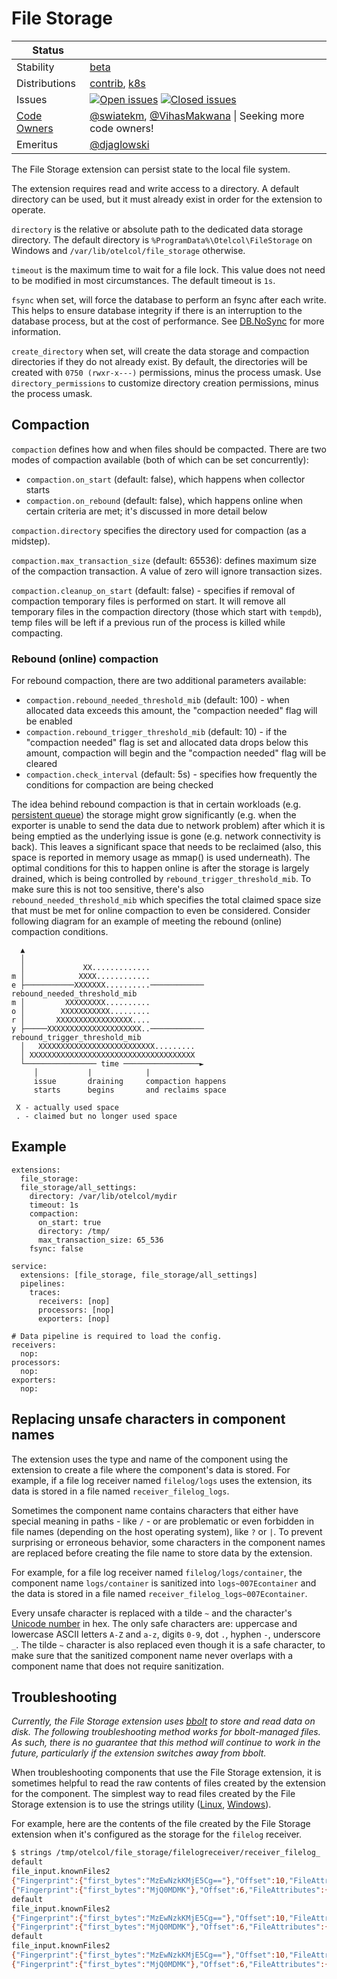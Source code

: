 # File Storage

<!-- status autogenerated section -->
| Status        |           |
| ------------- |-----------|
| Stability     | [beta]  |
| Distributions | [contrib], [k8s] |
| Issues        | [![Open issues](https://img.shields.io/github/issues-search/open-telemetry/opentelemetry-collector-contrib?query=is%3Aissue%20is%3Aopen%20label%3Aextension%2Ffilestorage%20&label=open&color=orange&logo=opentelemetry)](https://github.com/open-telemetry/opentelemetry-collector-contrib/issues?q=is%3Aopen+is%3Aissue+label%3Aextension%2Ffilestorage) [![Closed issues](https://img.shields.io/github/issues-search/open-telemetry/opentelemetry-collector-contrib?query=is%3Aissue%20is%3Aclosed%20label%3Aextension%2Ffilestorage%20&label=closed&color=blue&logo=opentelemetry)](https://github.com/open-telemetry/opentelemetry-collector-contrib/issues?q=is%3Aclosed+is%3Aissue+label%3Aextension%2Ffilestorage) |
| [Code Owners](https://github.com/open-telemetry/opentelemetry-collector-contrib/blob/main/CONTRIBUTING.md#becoming-a-code-owner)    | [@swiatekm](https://www.github.com/swiatekm), [@VihasMakwana](https://www.github.com/VihasMakwana) \| Seeking more code owners! |
| Emeritus      | [@djaglowski](https://www.github.com/djaglowski) |

[beta]: https://github.com/open-telemetry/opentelemetry-collector/blob/main/docs/component-stability.md#beta
[contrib]: https://github.com/open-telemetry/opentelemetry-collector-releases/tree/main/distributions/otelcol-contrib
[k8s]: https://github.com/open-telemetry/opentelemetry-collector-releases/tree/main/distributions/otelcol-k8s
<!-- end autogenerated section -->

The File Storage extension can persist state to the local file system.

The extension requires read and write access to a directory. A default directory can be used, but it must already exist in order for the extension to operate.

`directory` is the relative or absolute path to the dedicated data storage directory. 
The default directory is `%ProgramData%\Otelcol\FileStorage` on Windows and `/var/lib/otelcol/file_storage` otherwise.

`timeout` is the maximum time to wait for a file lock. This value does not need to be modified in most circumstances.
The default timeout is `1s`.

`fsync` when set, will force the database to perform an fsync after each write.  This helps to ensure database integrity if there is an interruption to the database process, but at the cost of performance.  See [DB.NoSync](https://pkg.go.dev/go.etcd.io/bbolt#DB) for more information.

`create_directory` when set, will create the data storage and compaction directories if they do not already exist.
By default, the directories will be created with `0750 (rwxr-x---)` permissions, minus the process umask.
Use `directory_permissions` to customize directory creation permissions, minus the process umask.


## Compaction
`compaction` defines how and when files should be compacted. There are two modes of compaction available (both of which can be set concurrently):
- `compaction.on_start` (default: false), which happens when collector starts
- `compaction.on_rebound` (default: false), which happens online when certain criteria are met; it's discussed in more detail below

`compaction.directory` specifies the directory used for compaction (as a midstep).

`compaction.max_transaction_size` (default: 65536): defines maximum size of the compaction transaction.
A value of zero will ignore transaction sizes.

`compaction.cleanup_on_start` (default: false) - specifies if removal of compaction temporary files is performed on start.
It will remove all temporary files in the compaction directory (those which start with `tempdb`),
temp files will be left if a previous run of the process is killed while compacting.

### Rebound (online) compaction

For rebound compaction, there are two additional parameters available:
- `compaction.rebound_needed_threshold_mib` (default: 100) - when allocated data exceeds this amount, the "compaction needed" flag will be enabled
- `compaction.rebound_trigger_threshold_mib` (default: 10) - if the "compaction needed" flag is set and allocated data drops below this amount, compaction will begin and the "compaction needed" flag will be cleared
- `compaction.check_interval` (default: 5s) - specifies how frequently the conditions for compaction are being checked

The idea behind rebound compaction is that in certain workloads (e.g. [persistent queue](https://github.com/open-telemetry/opentelemetry-collector/tree/main/exporter/exporterhelper#persistent-queue)) the storage might grow significantly (e.g. when the exporter is unable to send the data due to network problem) after which it is being emptied as the underlying issue is gone (e.g. network connectivity is back). This leaves a significant space that needs to be reclaimed (also, this space is reported in memory usage as mmap() is used underneath). The optimal conditions for this to happen online is after the storage is largely drained, which is being controlled by `rebound_trigger_threshold_mib`. To make sure this is not too sensitive, there's also `rebound_needed_threshold_mib` which specifies the total claimed space size that must be met for online compaction to even be considered. Consider following diagram for an example of meeting the rebound (online) compaction conditions.

```
  ▲
  │
  │             XX.............
m │            XXXX............
e ├───────────XXXXXXX..........────────────  rebound_needed_threshold_mib
m │         XXXXXXXXX..........
o │        XXXXXXXXXXX.........
r │       XXXXXXXXXXXXXXXXX....
y ├─────XXXXXXXXXXXXXXXXXXXXX..────────────  rebound_trigger_threshold_mib
  │   XXXXXXXXXXXXXXXXXXXXXXXXXX.........
  │ XXXXXXXXXXXXXXXXXXXXXXXXXXXXXXXXXXXXX
  └──────────────── time ─────────────────►
     │           |            |
     issue       draining     compaction happens
     starts      begins       and reclaims space

 X - actually used space
 . - claimed but no longer used space
```


## Example

```
extensions:
  file_storage:
  file_storage/all_settings:
    directory: /var/lib/otelcol/mydir
    timeout: 1s
    compaction:
      on_start: true
      directory: /tmp/
      max_transaction_size: 65_536
    fsync: false

service:
  extensions: [file_storage, file_storage/all_settings]
  pipelines:
    traces:
      receivers: [nop]
      processors: [nop]
      exporters: [nop]

# Data pipeline is required to load the config.
receivers:
  nop:
processors:
  nop:
exporters:
  nop:
```

## Replacing unsafe characters in component names

The extension uses the type and name of the component using the extension to create a file where the component's data is stored.
For example, if a file log receiver named `filelog/logs` uses the extension, its data is stored in a file named `receiver_filelog_logs`.

Sometimes the component name contains characters that either have special meaning in paths - like `/` - or are problematic or even forbidden in file names (depending on the host operating system), like `?` or `|`.
To prevent surprising or erroneous behavior, some characters in the component names are replaced before creating the file name to store data by the extension.

For example, for a file log receiver named `filelog/logs/container`, the component name `logs/container` is sanitized into `logs~007Econtainer` and the data is stored in a file named `receiver_filelog_logs~007Econtainer`.

Every unsafe character is replaced with a tilde `~` and the character's [Unicode number][unicode_chars] in hex.
The only safe characters are: uppercase and lowercase ASCII letters `A-Z` and `a-z`, digits `0-9`, dot `.`, hyphen `-`, underscore `_`.
The tilde `~` character is also replaced even though it is a safe character, to make sure that the sanitized component name never overlaps with a component name that does not require sanitization.

[unicode_chars]: https://en.wikipedia.org/wiki/List_of_Unicode_characters


## Troubleshooting

_Currently, the File Storage extension uses [bbolt](https://github.com/etcd-io/bbolt) to store and read data on disk. The
following troubleshooting method works for bbolt-managed files. As such, there is no guarantee that this method will continue to work in the future, particularly if the extension switches away from bbolt._

When troubleshooting components that use the File Storage extension, it is sometimes helpful to read the raw contents of
files created by the extension for the component.  The simplest way to read files
created by the File Storage extension is to use the strings utility ([Linux](https://man7.org/linux/man-pages/man1/strings.1.html),
[Windows](https://learn.microsoft.com/en-us/sysinternals/downloads/strings)).

For example, here are the contents of the file created by the File Storage extension when it's configured as the storage
for the `filelog` receiver.

```sh
$ strings /tmp/otelcol/file_storage/filelogreceiver/receiver_filelog_
default
file_input.knownFiles2
{"Fingerprint":{"first_bytes":"MzEwNzkKMjE5Cg=="},"Offset":10,"FileAttributes":{"log.file.name":"1.log"},"HeaderFinalized":false,"FlushState":{"LastDataChange":"2024-03-20T18:16:18.164331-07:00","LastDataLength":0}}
{"Fingerprint":{"first_bytes":"MjQ0MDMK"},"Offset":6,"FileAttributes":{"log.file.name":"2.log"},"HeaderFinalized":false,"FlushState":{"LastDataChange":"2024-03-20T18:16:39.96429-07:00","LastDataLength":0}}
default
file_input.knownFiles2
{"Fingerprint":{"first_bytes":"MzEwNzkKMjE5Cg=="},"Offset":10,"FileAttributes":{"log.file.name":"1.log"},"HeaderFinalized":false,"FlushState":{"LastDataChange":"2024-03-20T18:16:18.164331-07:00","LastDataLength":0}}
{"Fingerprint":{"first_bytes":"MjQ0MDMK"},"Offset":6,"FileAttributes":{"log.file.name":"2.log"},"HeaderFinalized":false,"FlushState":{"LastDataChange":"2024-03-20T18:16:39.96429-07:00","LastDataLength":0}}
default
file_input.knownFiles2
{"Fingerprint":{"first_bytes":"MzEwNzkKMjE5Cg=="},"Offset":10,"FileAttributes":{"log.file.name":"1.log"},"HeaderFinalized":false,"FlushState":{"LastDataChange":"2024-03-20T18:16:18.164331-07:00","LastDataLength":0}}
{"Fingerprint":{"first_bytes":"MjQ0MDMK"},"Offset":6,"FileAttributes":{"log.file.name":"2.log"},"HeaderFinalized":false,"FlushState":{"LastDataChange":"2024-03-20T18:16:39.96429-07:00","LastDataLength":0}}
```
